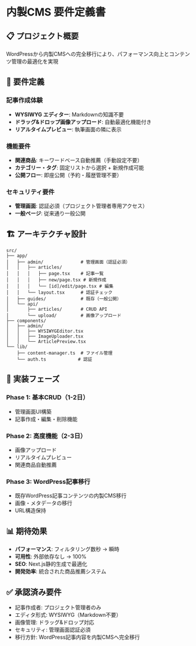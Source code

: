 # 内製CMS 要件定義書

## 📋 プロジェクト概要
WordPressから内製CMSへの完全移行により、パフォーマンス向上とコンテンツ管理の最適化を実現

## 🎯 要件定義

### **記事作成体験**
- **WYSIWYG エディター**: Markdownの知識不要
- **ドラッグ&ドロップ画像アップロード**: 自動最適化機能付き
- **リアルタイムプレビュー**: 執筆画面の隣に表示

### **機能要件**
- **関連商品**: キーワードベース自動推薦（手動設定不要）
- **カテゴリー・タグ**: 固定リストから選択 + 新規作成可能
- **公開フロー**: 即座公開（予約・履歴管理不要）

### **セキュリティ要件**
- **管理画面**: 認証必須（プロジェクト管理者専用アクセス）
- **一般ページ**: 従来通り一般公開

## 🏗 アーキテクチャ設計

```
src/
├── app/
│   ├── admin/              # 管理画面（認証必須）
│   │   ├── articles/
│   │   │   ├── page.tsx    # 記事一覧
│   │   │   ├── new/page.tsx # 新規作成
│   │   │   └── [id]/edit/page.tsx # 編集
│   │   └── layout.tsx      # 認証チェック
│   ├── guides/             # 既存（一般公開）
│   └── api/
│       ├── articles/       # CRUD API
│       └── upload/         # 画像アップロード
├── components/
│   ├── admin/
│   │   ├── WYSIWYGEditor.tsx
│   │   ├── ImageUploader.tsx
│   │   └── ArticlePreview.tsx
└── lib/
    ├── content-manager.ts  # ファイル管理
    └── auth.ts            # 認証
```

## 🚀 実装フェーズ

### **Phase 1: 基本CRUD（1-2日）**
- 管理画面UI構築
- 記事作成・編集・削除機能

### **Phase 2: 高度機能（2-3日）**
- 画像アップロード
- リアルタイムプレビュー
- 関連商品自動推薦

### **Phase 3: WordPress記事移行**
- 既存WordPress記事コンテンツの内製CMS移行
- 画像・メタデータの移行
- URL構造保持

## 📊 期待効果
- **パフォーマンス**: フィルタリング数秒 → 瞬時
- **可用性**: 外部依存なし → 100%
- **SEO**: Next.js静的生成で最適化
- **開発効率**: 統合された商品推薦システム

## ✅ 承認済み要件
- 記事作成者: プロジェクト管理者のみ
- エディタ形式: WYSIWYG（Markdown不要）
- 画像管理: ドラッグ&ドロップ対応
- セキュリティ: 管理画面認証必須
- 移行方針: WordPress記事内容を内製CMSへ完全移行